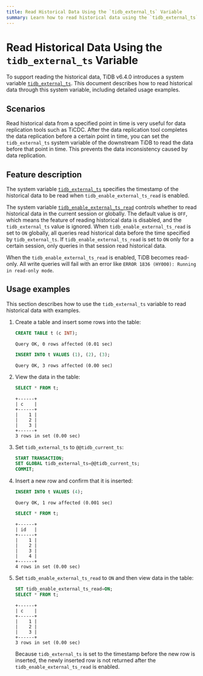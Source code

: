 ```yaml
---
title: Read Historical Data Using the `tidb_external_ts` Variable
summary: Learn how to read historical data using the `tidb_external_ts` variable.
---
```


# Read Historical Data Using the `tidb_external_ts` Variable

To support reading the historical data, TiDB v6.4.0 introduces a system variable [`tidb_external_ts`](/system-variables.md#tidb_external_ts-new-in-v640). This document describes how to read historical data through this system variable, including detailed usage examples.

## Scenarios

Read historical data from a specified point in time is very useful for data replication tools such as TiCDC. After the data replication tool completes the data replication before a certain point in time, you can set the `tidb_external_ts` system variable of the downstream TiDB to read the data before that point in time. This prevents the data inconsistency caused by data replication.

## Feature description

The system variable [`tidb_external_ts`](/system-variables.md#tidb_external_ts-new-in-v640) specifies the timestamp of the historical data to be read when `tidb_enable_external_ts_read` is enabled.

The system variable [`tidb_enable_external_ts_read`](/system-variables.md#tidb_enable_external_ts_read-new-in-v640) controls whether to read historical data in the current session or globally. The default value is `OFF`, which means the feature of reading historical data is disabled, and the `tidb_external_ts` value is ignored. When `tidb_enable_external_ts_read` is set to `ON` globally, all queries read historical data before the time specified by `tidb_external_ts`. If `tidb_enable_external_ts_read` is set to `ON` only for a certain session, only queries in that session read historical data.

When the `tidb_enable_external_ts_read` is enabled, TiDB becomes read-only. All write queries will fail with an error like `ERROR 1836 (HY000): Running in read-only mode`.

## Usage examples

This section describes how to use the `tidb_external_ts` variable to read historical data with examples.

1. Create a table and insert some rows into the table:

    ```sql
    CREATE TABLE t (c INT);
    ```

    ```
    Query OK, 0 rows affected (0.01 sec)
    ```

    ```sql
    INSERT INTO t VALUES (1), (2), (3);
    ```

    ```
    Query OK, 3 rows affected (0.00 sec)
    ```

2. View the data in the table:

    ```sql
    SELECT * FROM t;
    ```

    ```
    +------+
    | c    |
    +------+
    |    1 |
    |    2 |
    |    3 |
    +------+
    3 rows in set (0.00 sec)
    ```

3. Set `tidb_external_ts` to `@@tidb_current_ts`:

    ```sql
    START TRANSACTION;
    SET GLOBAL tidb_external_ts=@@tidb_current_ts;
    COMMIT;
    ```

4. Insert a new row and confirm that it is inserted:

    ```sql
    INSERT INTO t VALUES (4);
    ```

    ```
    Query OK, 1 row affected (0.001 sec)
    ```

    ```sql
    SELECT * FROM t;
    ```

    ```
    +------+
    | id   |
    +------+
    |    1 |
    |    2 |
    |    3 |
    |    4 |
    +------+
    4 rows in set (0.00 sec)
    ```

5. Set `tidb_enable_external_ts_read` to `ON` and then view data in the table:

    ```sql
    SET tidb_enable_external_ts_read=ON;
    SELECT * FROM t;
    ```

    ```
    +------+
    | c    |
    +------+
    |    1 |
    |    2 |
    |    3 |
    +------+
    3 rows in set (0.00 sec)
    ```

    Because `tidb_external_ts` is set to the timestamp before the new row is inserted, the newly inserted row is not returned after the `tidb_enable_external_ts_read` is enabled.
